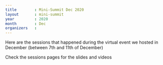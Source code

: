 ```yaml
---
title        : Mini-Summit Dec 2020
layout       : mini-summit
year         : 2020
month        : Dec
organizers   :
---
```


Here are the sessions that happened during the virtual event we hosted in December (between 7th and 11th of December)

Check the sessions pages for the slides and videos
